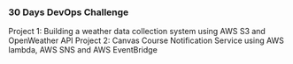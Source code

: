 ### 30 Days DevOps Challenge
Project 1: Building a weather data collection system using AWS S3 and OpenWeather API
Project 2: Canvas Course Notification Service using AWS lambda, AWS SNS and AWS EventBridge
